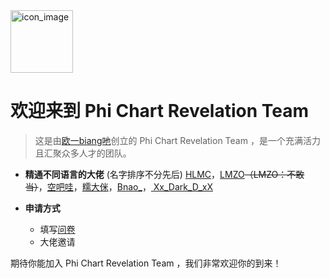<img src="https://pcrt-team.github.io/About-us/pcrt_icon_1024x1024.png" alt="icon_image" width=100 height=100/>

# 欢迎来到 Phi Chart Revelation Team

> 这是由[欧一biang吔](https://space.bilibili.com/437161770)创立的 Phi Chart Revelation Team ，是一个充满活力且汇聚众多人才的团队。

- **精通不同语言的大佬** (名字排序不分先后)
  [HLMC](https://space.bilibili.com/357681195)，[LMZO](https://space.bilibili.com/1245904744)~~（LMZO：不敢当）~~，[空吧哇](https://space.bilibili.com/527630410)，[糯大侎](https://space.bilibili.com/1136182692)，[Bnao_](https://space.bilibili.com/396563011)，[
Xx_Dark_D_xX](https://space.bilibili.com/389306201)

- **申请方式**
  - 填写[问卷](https://kaoshi.wjx.top/vm/YpPk3YP.aspx)
  - 大佬邀请

期待你能加入 Phi Chart Revelation Team ，我们非常欢迎你的到来！